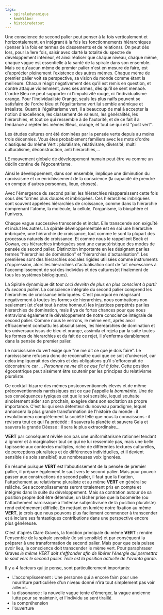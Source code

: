 ```yaml
---
tags:
  - spiraledynamique
  - kenWilber
  - histoiredetout
---
```

Une conscience de second palier peut penser à la fois verticalement et horizontalement, en intégrant à la fois les fonctionnements hiérarchiques (penser à la fois en termes de classements et de relations). On peut dès lors, pour la 1ere fois, saisir avec clarté la totalité du spectre de développement intérieur, et ainsi réaliser que chaque niveau, chaque mème, chaque vague est essentielle à la santé de la spirale dans son ensemble.
Mais ce qu'aucun mème de premier palier n'est en mesure de faire, est d'apprécier pleinement l'existence des autres mèmes. Chaque mème de premier palier voit sa perspective, sa vision du monde comme étant la meilleure. Chacun réagit négativement dès qu'il est remis en question, et contre attaque violemment, avec ses armes, dès qu'il se sent menacé. L'ordre Bleu ne peut supporter ni l'impulsivité rouge, ni l'individualisme orange. Pour l'individualiste Orange, seuls les plus naïfs peuvent se satisfaire de l'ordre bleu et l'égalitarisme vert lui semble anémique et irréaliste. Quant à l'égalitarisme vert, il a beaucoup de mal à accepter la notion d'excellence, les classement de valeurs, les généralités, les hiérarchies, et tout ce qui ressemble à de l'autorité, et de ce fait il a tendance à rejeter les mèmes Bleus, orange, et tout ce qui est "post vert".

Les études cultures ont été dominées par la pensée verte depuis au moins trois décennies. Vous êtes probablement familiers avec les mots d'ordre classiques du mème Vert : pluralisme, relativisme, diversité, multi culturalisme, déconstruction, anti hiérarchies,...

LE mouvement globale de développement humain peut être vu comme un déclin continu de l'égocentrisme.

Ainsi le développement, dans son ensemble, implique une diminution du narcissisme et un enrichissement de la conscience (la capacité de prendre en compte d'autres personnes, lieux, choses).

Avec l'émergence du second palier, les hiérarchies réapparaissent cette fois sous des formes plus douces et imbriquées. Ces hiérarchies imbriquées sont souvent appelées hiérarchies de croissance, comme dans la hiérarchie comprenant l'atome, la molécule, la cellule, l'organisme, la biosphère et l'univers.

Chaque vague successive transcende et inclut. Elle transcende son exiguïté et inclut les autres.
La spirale développementale est en soi une hiérarchie imbriquée, une hiérarchie de croissance, tout comme le sont la plupart des processus naturels de croissance. Et comme nous le rappellent Beck et Cowan, ces hiérarchies imbriquées sont une caractéristique des modes de pensée de second palier.
Distinction importante en les désignant par les termes "hierarchies de domination" et "hierarchies d'actualisation". Les premières sont des hierarchies sociales rigides utilisées comme instruments d'oppression, alors les hierarchies d'actualisation sont de  fait nécessaires à l'accomplissement de soi des individus et des cultures(et finalement de tous les systèmes biologiques).

La Spirale dynamique dit *tout ceci deveitn de plus en plus conscient à partir du second palier*. La conscience intégrale du second palier comprend les hierarchies de croissance imbriquées. C'est pourquoi en réagissant négativement à toutes les formes de hierarchies, nous combattons non seulement (et c'est tout à notre honneur) les injustices perpétrés par les hierarchies de domination, mais il ya de fortes chances pour que nous entravions également le développement de notre conscience intégrale de second palier. Comme nous le verrons, le même vert, après avoir efficacement combattu les absolutismes, les hierearchies de domination et les universaux issus de bleu et orange, assimila et rejeta par la suite toutes les formes de hierarchies et du fait de ce rejet, il s'enferma durablement dans la pensée de premier palier.

Le narcissisme du vert exige que "ne me dit ce que je dois faire". Le narcisssisme refusera donc de reconnaître quoi que ce soit d'universel, car celea impliquerait des devoirs et des obligations qu'il s'efforcerait de déconstruire car ... *Personne ne me dit ce que j'ai à faire*. Cette position égocentrique peut aisément être soutenir par les principes du relativisme pluraliste.

Ce cocktail bizarre des mèmes postconventionnels élevés et de même préconventionnels narcissiques est ce que j'appelle la *bommérite*. Une de ses conséquences typiques est que le soi sensible, lequel souhaite sincèrement aider son prochain, exagère dans son excitation sa propre importance. C'est lui qui sera détenteur du nouveau paradigme, lequel annoncera la plus grande transformation de l'histoire du monde : il révolutionnera complètement la société telle que nous la connaissons : il révisera tout ce qui l'a précédé : il sauvera la planète et sauvera Gaia et sauvera la grande Déesse : il sera le plus extraordinaire...

**VERT** par conséquent révèle non pas une uniformitarisme rationnel tendant à ignorer et à marginaliser tout ce qui ne lui ressemble pas, mais une belle tapisserie aux contextes multiples, riche de différentes textures culturelles, de perceptions pluralistes et de différences individuelles, et il devient sensible (le sois sensible!) aux nombreuses voix ignorées.

En résumé puisque **VERT** est l'aboutissement de la pensée de premier pallier, il prépare également le saut vers le second palier. Mais pour pouvoir passer aux constructions de second palier, il faut que la fixation, l'attachement au relativisme pluraliste et au même **VERT** en général se relâche. Ses accomplissements seront totalement pris en compte et intégrés dans la suite du développement. Mais sa contration autour de sa position propre doit être détendue, un lâcher prise que la boomérite (ou l'attachement narcissique à l'intense subjectivisme de la position pluraliste) rend extrêmement difficile. En mettant en lumière notre fixation au mème **VERT**, je crois que nous pouvons plus facilement commencer à transcender et à inclure ses fantastiques contributions dans une perspective encore plus généreuse.

C'est d'après Clare Graves, la fonction principale du mème **VERT** : rendre l'ensemble de la spirale *sensible* (le soi sensible) et par conséquent la préparer à une transformation de second palier.
Mais pour que cela puisse avoir lieu, la conscience doit transcender le mème vert. Pour paraphraser Graves *le mème VERT doit s'effronder afin de libérer l'énergie qui permettra le saut vers le second palier. Telle est la position actuelle de l'avanta garde*.

Il y a 4 facteurs qui je pense, sont particulièrement importants:
* L'accomplissement : Une personne qui a encore faim pour une nourriture particulière d'un niveau donné n'ira tout simplement pas voir ailleurs.
* la dissonance : la nouvelle vague tente d'émerger, la vague ancienne lutte pour se maintenir, et l'individu se sent tiraillé.
* la compréhension
* l'ouverture